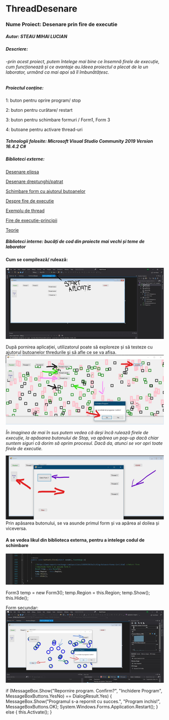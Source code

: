 # ThreadDesenare

### Nume Proiect: Desenare prin fire de executie

##### Autor: STEAU MIHAI LUCIAN

##### Descriere: 
 ######  -_prin acest proiect, putem întelege mai bine ce însemnă firele de execuție, cum funcționează și ce avantaje au.Ideea proiectul a plecat de la un laborator, urmând ca mai apoi să îl îmbunătățesc._

##### Proiectul conține:

1: buton pentru oprire program/ stop

2: buton pentru curătare/ restart

3: buton pentru schimbare formuri / Form1, Form 3

4: butoane pentru activare thread-uri

##### Tehnologii folosite: Microsoft Visual Studio Community 2019 Version 16.4.2  C#

##### Biblioteci externe:

 [Desenare elipsa](https://docs.microsoft.com/en-us/dotnet/api/system.drawing.graphics.drawellipse?view=netframework-4.8)
 
 [Desenare dreptunghi/patrat](https://docs.microsoft.com/en-us/dotnet/api/system.drawing.graphics.drawrectangle?view=netframework-4.8)
 
 [Schimbare form cu ajutorul butoanelor](https://www.experts-exchange.com/questions/23839339/Switching-between-Forms-in-C.html)
 
 [Despre fire de executie](https://www.pluralsight.com/guides/how-to-write-your-first-multi-threaded-application-with-c)
 
 [Exemplu de thread](https://www.c-sharpcorner.com/article/understanding-multithreading-and-multitasking-in-c-sharp/)
 
 [Fire de executie-principii](http://marvinproject.sourceforge.net/en/tutorials/03_multithreading/multithreading.html)
 
[Teorie](https://foxlearn.com/articles/multi-threading-in-csharp.html)

##### Biblioteci interne: bucăți de cod din proiecte mai vechi și teme de laborator

#### Cum se compilează/ rulează:
![logo](https://github.com/steaumihai/ThreadDesenare/blob/master/Screen/2020-01-15_LI%20(2).jpg "Pornine")

După pornirea aplicației, utilizatorul poate să exploreze și să testeze cu ajutorul butoanelor thredurile și să afle ce se va afisa.
![pornire](https://github.com/steaumihai/ThreadDesenare/blob/master/Screen/2020-01-15%20(4)_LI.jpg "butoane")

_În imaginea de mai în sus putem vedea că deși încă rulează firele de execuție, la apăsarea butonului de Stop, va apărea un pop-up dacă
chiar suntem siguri că dorim să oprim procesul. Dacă da, atunci se vor opri toate firele de executie._ 

![Schimbare](https://github.com/steaumihai/ThreadDesenare/blob/master/Screen/2020-01-15%20(5)_LI.jpg "swich")
Prin apăsarea butonului, se va asunde primul form și va apărea al doilea și viceversa.

#### A se vedea likul din biblioteca externa, pentru a intelege codul de schimbare

![Schimare](https://github.com/steaumihai/ThreadDesenare/blob/master/Screen/2020-01-15%20(8).png "swch")

Form3 temp = new Form3();
            temp.Region = this.Region;
            temp.Show();
            this.Hide();
            
 Form secundar:
 ![ds](https://github.com/steaumihai/ThreadDesenare/blob/master/Screen/2020-01-15%20(6)_LI.jpg "secondform")
 
  if (MessageBox.Show("Repornire program. Confirm?", "Inchidere Program", MessageBoxButtons.YesNo) == DialogResult.Yes)
            {
                MessageBox.Show("Programul s-a repornit cu succes.", "Program inchis!", MessageBoxButtons.OK);
                System.Windows.Forms.Application.Restart();
            }
            else
            {
                this.Activate();
            }
 
